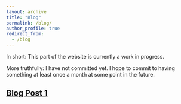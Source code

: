 ```yaml
---
layout: archive
title: "Blog"
permalink: /blog/
author_profile: true
redirect_from:
  - /blog
---
```


In short: This part of the website is currently a work in progress.

More truthfully: I have not committed yet. I hope to commit to having something at least once a month at some point in the future.

[Blog Post 1](/2023-06-16-blog-post-1/)
-----

